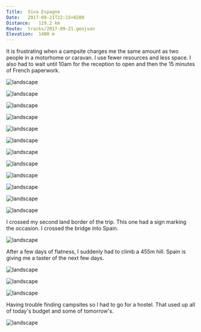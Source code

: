 ```yaml
---
Title:	Viva Espagne
Date:	2017-09-21T22:15+0200
Distance:	119.2 km
Route:	tracks/2017-09-21.geojson
Elevation:	1400 m
---
```


It is frustrating when a campsite charges me the same amount as two people in a motorhome or caravan. I use fewer resources and less space. I also had to wait until 10am for the reception to open and then the 15 minutes of French paperwork.

![landscape](http://pbs.twimg.com/media/DKPbzYjXoAAPWpI.jpg "Cap Breton")

![landscape](http://pbs.twimg.com/media/DKPb5UQXUAUWCef.jpg "A bike lane or an assault course?")

![landscape](http://pbs.twimg.com/media/DKRZE__WAAEWV8M.jpg "The French war to put the most vegetables in soup.")

![landscape](http://pbs.twimg.com/media/DKRZd4EXUAMAdj_.jpg "I think this was Bayonne")

![landscape](http://pbs.twimg.com/media/DKRZnJ3XcAEiyJW.jpg "Near Biarritz")

![landscape](http://pbs.twimg.com/media/DKRZrWqXUAU_hUT.jpg "Biarritz")

![landscape](http://pbs.twimg.com/media/DKRZ69jWkAs_pbC.jpg "Biarritz")

![landscape](http://pbs.twimg.com/media/DKRaBgHW4AENAGQ.jpg "Biarritz, bike, and me")

![landscape](http://pbs.twimg.com/media/DKRZ1uTWAAAWKXi.jpg "First glimpse of distant mountains")

![landscape](http://pbs.twimg.com/media/DKRaQpOWkAAS8Z3.jpg "View from Bidart")

![landscape](http://pbs.twimg.com/media/DKRafDaXcAE9q1q.jpg "Loose gravel and a 30 pc gradient. I'm back in the land of bike route planners who hate people on bikes.")

![landscape](http://pbs.twimg.com/media/DKRatFoW4AATXme.jpg "Saint Jean-de-Luz")

I crossed my second land border of the trip. This one had a sign marking the occasion. I crossed the bridge into Spain.

![landscape](http://pbs.twimg.com/media/DKRbLIFXoAAeREX.jpg "Entering Spain")

After a few days of flatness, I suddenly had to climb a 455m hill. Spain is giving me a taster of the next few days.

![landscape](http://pbs.twimg.com/media/DKRbt4hXkAIhE86.jpg "View from the top back across to France.")

![landscape](http://pbs.twimg.com/media/DKRb7g8W4AA-BSb.jpg "Looking north up across the Bay of Biscay")

![landscape](http://pbs.twimg.com/media/DKRcIwrX0AARgRA.jpg "Looking west towards what is to come.")

Having trouble finding campsites so I had to go for a hostel. That used up all of today's budget and some of tomorrow's.

![landscape](http://pbs.twimg.com/media/DKReNcjXUAADszf.jpg "My bike is locked up down there. I hope it is OK overnight.")

